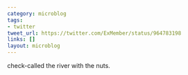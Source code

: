 ```yaml
---
category: microblog
tags:
- twitter
tweet_url: https://twitter.com/ExMember/status/964783198
links: []
layout: microblog
---
```

check-called the river with the nuts.
